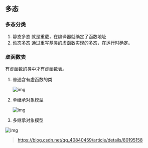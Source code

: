 ## 多态

### 多态分类

1. 静态多态
    就是重载，在编译器就确定了函数地址
2. 动态多态
    通过重写基类的虚函数实现的多态，在运行时确定。

### 虚函数表

有虚函数的类中才有虚函数表。

1. 普通含有虚函数的类

   ![img](https://img-blog.csdn.net/2018050513280497)

2. 单继承对象模型

   ![img](https://img-blog.csdn.net/20180505132734721)

3. 多继承对象模型

![img](https://img-blog.csdn.net/20180505132711149)

> https://blog.csdn.net/qq_40840459/article/details/80195158